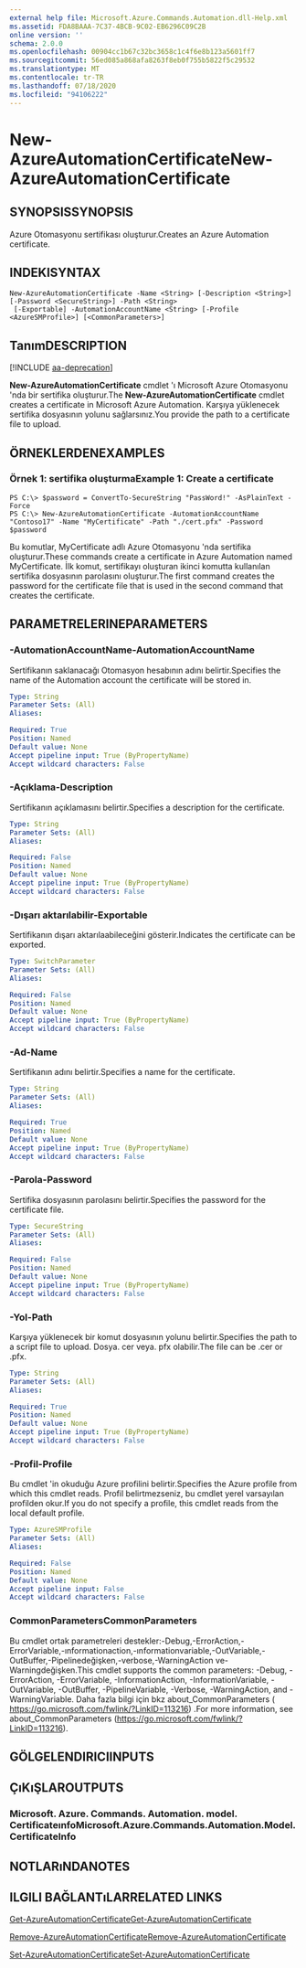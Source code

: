 ```yaml
---
external help file: Microsoft.Azure.Commands.Automation.dll-Help.xml
ms.assetid: FDA8BAAA-7C37-4BCB-9C02-EB6296C09C2B
online version: ''
schema: 2.0.0
ms.openlocfilehash: 00904cc1b67c32bc3658c1c4f6e8b123a5601ff7
ms.sourcegitcommit: 56ed085a868afa8263f8eb0f755b5822f5c29532
ms.translationtype: MT
ms.contentlocale: tr-TR
ms.lasthandoff: 07/18/2020
ms.locfileid: "94106222"
---
```

# <span data-ttu-id="cb7ab-101">New-AzureAutomationCertificate</span><span class="sxs-lookup"><span data-stu-id="cb7ab-101">New-AzureAutomationCertificate</span></span>

## <span data-ttu-id="cb7ab-102">SYNOPSIS</span><span class="sxs-lookup"><span data-stu-id="cb7ab-102">SYNOPSIS</span></span>

<span data-ttu-id="cb7ab-103">Azure Otomasyonu sertifikası oluşturur.</span><span class="sxs-lookup"><span data-stu-id="cb7ab-103">Creates an Azure Automation certificate.</span></span>

## <span data-ttu-id="cb7ab-104">INDEKI</span><span class="sxs-lookup"><span data-stu-id="cb7ab-104">SYNTAX</span></span>

```
New-AzureAutomationCertificate -Name <String> [-Description <String>] [-Password <SecureString>] -Path <String>
 [-Exportable] -AutomationAccountName <String> [-Profile <AzureSMProfile>] [<CommonParameters>]
```

## <span data-ttu-id="cb7ab-105">Tanım</span><span class="sxs-lookup"><span data-stu-id="cb7ab-105">DESCRIPTION</span></span>

[!INCLUDE [aa-deprecation](../include/aa-deprecation.md)]

<span data-ttu-id="cb7ab-106">**New-AzureAutomationCertificate** cmdlet 'ı Microsoft Azure Otomasyonu 'nda bir sertifika oluşturur.</span><span class="sxs-lookup"><span data-stu-id="cb7ab-106">The **New-AzureAutomationCertificate** cmdlet creates a certificate in Microsoft Azure Automation.</span></span>
<span data-ttu-id="cb7ab-107">Karşıya yüklenecek sertifika dosyasının yolunu sağlarsınız.</span><span class="sxs-lookup"><span data-stu-id="cb7ab-107">You provide the path to a certificate file to upload.</span></span>

## <span data-ttu-id="cb7ab-108">ÖRNEKLERDEN</span><span class="sxs-lookup"><span data-stu-id="cb7ab-108">EXAMPLES</span></span>

### <span data-ttu-id="cb7ab-109">Örnek 1: sertifika oluşturma</span><span class="sxs-lookup"><span data-stu-id="cb7ab-109">Example 1: Create a certificate</span></span>
```
PS C:\> $password = ConvertTo-SecureString "PassWord!" -AsPlainText -Force
PS C:\> New-AzureAutomationCertificate -AutomationAccountName "Contoso17" -Name "MyCertificate" -Path "./cert.pfx" -Password $password
```

<span data-ttu-id="cb7ab-110">Bu komutlar, MyCertificate adlı Azure Otomasyonu 'nda sertifika oluşturur.</span><span class="sxs-lookup"><span data-stu-id="cb7ab-110">These commands create a certificate in Azure Automation named MyCertificate.</span></span>
<span data-ttu-id="cb7ab-111">İlk komut, sertifikayı oluşturan ikinci komutta kullanılan sertifika dosyasının parolasını oluşturur.</span><span class="sxs-lookup"><span data-stu-id="cb7ab-111">The first command creates the password for the certificate file that is used in the second command that creates the certificate.</span></span>

## <span data-ttu-id="cb7ab-112">PARAMETRELERINE</span><span class="sxs-lookup"><span data-stu-id="cb7ab-112">PARAMETERS</span></span>

### <span data-ttu-id="cb7ab-113">-AutomationAccountName</span><span class="sxs-lookup"><span data-stu-id="cb7ab-113">-AutomationAccountName</span></span>
<span data-ttu-id="cb7ab-114">Sertifikanın saklanacağı Otomasyon hesabının adını belirtir.</span><span class="sxs-lookup"><span data-stu-id="cb7ab-114">Specifies the name of the Automation account the certificate will be stored in.</span></span>

```yaml
Type: String
Parameter Sets: (All)
Aliases: 

Required: True
Position: Named
Default value: None
Accept pipeline input: True (ByPropertyName)
Accept wildcard characters: False
```

### <span data-ttu-id="cb7ab-115">-Açıklama</span><span class="sxs-lookup"><span data-stu-id="cb7ab-115">-Description</span></span>
<span data-ttu-id="cb7ab-116">Sertifikanın açıklamasını belirtir.</span><span class="sxs-lookup"><span data-stu-id="cb7ab-116">Specifies a description for the certificate.</span></span>

```yaml
Type: String
Parameter Sets: (All)
Aliases: 

Required: False
Position: Named
Default value: None
Accept pipeline input: True (ByPropertyName)
Accept wildcard characters: False
```

### <span data-ttu-id="cb7ab-117">-Dışarı aktarılabilir</span><span class="sxs-lookup"><span data-stu-id="cb7ab-117">-Exportable</span></span>
<span data-ttu-id="cb7ab-118">Sertifikanın dışarı aktarılaabileceğini gösterir.</span><span class="sxs-lookup"><span data-stu-id="cb7ab-118">Indicates the certificate can be exported.</span></span>

```yaml
Type: SwitchParameter
Parameter Sets: (All)
Aliases: 

Required: False
Position: Named
Default value: None
Accept pipeline input: True (ByPropertyName)
Accept wildcard characters: False
```

### <span data-ttu-id="cb7ab-119">-Ad</span><span class="sxs-lookup"><span data-stu-id="cb7ab-119">-Name</span></span>
<span data-ttu-id="cb7ab-120">Sertifikanın adını belirtir.</span><span class="sxs-lookup"><span data-stu-id="cb7ab-120">Specifies a name for the certificate.</span></span>

```yaml
Type: String
Parameter Sets: (All)
Aliases: 

Required: True
Position: Named
Default value: None
Accept pipeline input: True (ByPropertyName)
Accept wildcard characters: False
```

### <span data-ttu-id="cb7ab-121">-Parola</span><span class="sxs-lookup"><span data-stu-id="cb7ab-121">-Password</span></span>
<span data-ttu-id="cb7ab-122">Sertifika dosyasının parolasını belirtir.</span><span class="sxs-lookup"><span data-stu-id="cb7ab-122">Specifies the password for the certificate file.</span></span>

```yaml
Type: SecureString
Parameter Sets: (All)
Aliases: 

Required: False
Position: Named
Default value: None
Accept pipeline input: True (ByPropertyName)
Accept wildcard characters: False
```

### <span data-ttu-id="cb7ab-123">-Yol</span><span class="sxs-lookup"><span data-stu-id="cb7ab-123">-Path</span></span>
<span data-ttu-id="cb7ab-124">Karşıya yüklenecek bir komut dosyasının yolunu belirtir.</span><span class="sxs-lookup"><span data-stu-id="cb7ab-124">Specifies the path to a script file to upload.</span></span>
<span data-ttu-id="cb7ab-125">Dosya. cer veya. pfx olabilir.</span><span class="sxs-lookup"><span data-stu-id="cb7ab-125">The file can be .cer or .pfx.</span></span>

```yaml
Type: String
Parameter Sets: (All)
Aliases: 

Required: True
Position: Named
Default value: None
Accept pipeline input: True (ByPropertyName)
Accept wildcard characters: False
```

### <span data-ttu-id="cb7ab-126">-Profil</span><span class="sxs-lookup"><span data-stu-id="cb7ab-126">-Profile</span></span>
<span data-ttu-id="cb7ab-127">Bu cmdlet 'in okuduğu Azure profilini belirtir.</span><span class="sxs-lookup"><span data-stu-id="cb7ab-127">Specifies the Azure profile from which this cmdlet reads.</span></span>
<span data-ttu-id="cb7ab-128">Profil belirtmezseniz, bu cmdlet yerel varsayılan profilden okur.</span><span class="sxs-lookup"><span data-stu-id="cb7ab-128">If you do not specify a profile, this cmdlet reads from the local default profile.</span></span>

```yaml
Type: AzureSMProfile
Parameter Sets: (All)
Aliases: 

Required: False
Position: Named
Default value: None
Accept pipeline input: False
Accept wildcard characters: False
```

### <span data-ttu-id="cb7ab-129">CommonParameters</span><span class="sxs-lookup"><span data-stu-id="cb7ab-129">CommonParameters</span></span>
<span data-ttu-id="cb7ab-130">Bu cmdlet ortak parametreleri destekler:-Debug,-ErrorAction,-ErrorVariable,-ınformationaction,-ınformationvariable,-OutVariable,-OutBuffer,-Pipelinedeğişken,-verbose,-WarningAction ve-Warningdeğişken.</span><span class="sxs-lookup"><span data-stu-id="cb7ab-130">This cmdlet supports the common parameters: -Debug, -ErrorAction, -ErrorVariable, -InformationAction, -InformationVariable, -OutVariable, -OutBuffer, -PipelineVariable, -Verbose, -WarningAction, and -WarningVariable.</span></span> <span data-ttu-id="cb7ab-131">Daha fazla bilgi için bkz about_CommonParameters ( https://go.microsoft.com/fwlink/?LinkID=113216) .</span><span class="sxs-lookup"><span data-stu-id="cb7ab-131">For more information, see about_CommonParameters (https://go.microsoft.com/fwlink/?LinkID=113216).</span></span>

## <span data-ttu-id="cb7ab-132">GÖLGELENDIRICI</span><span class="sxs-lookup"><span data-stu-id="cb7ab-132">INPUTS</span></span>

## <span data-ttu-id="cb7ab-133">ÇıKıŞLAR</span><span class="sxs-lookup"><span data-stu-id="cb7ab-133">OUTPUTS</span></span>

### <span data-ttu-id="cb7ab-134">Microsoft. Azure. Commands. Automation. model. Certificateınfo</span><span class="sxs-lookup"><span data-stu-id="cb7ab-134">Microsoft.Azure.Commands.Automation.Model.CertificateInfo</span></span>

## <span data-ttu-id="cb7ab-135">NOTLARıNDA</span><span class="sxs-lookup"><span data-stu-id="cb7ab-135">NOTES</span></span>

## <span data-ttu-id="cb7ab-136">ILGILI BAĞLANTıLAR</span><span class="sxs-lookup"><span data-stu-id="cb7ab-136">RELATED LINKS</span></span>

[<span data-ttu-id="cb7ab-137">Get-AzureAutomationCertificate</span><span class="sxs-lookup"><span data-stu-id="cb7ab-137">Get-AzureAutomationCertificate</span></span>](./Get-AzureAutomationCertificate.md)

[<span data-ttu-id="cb7ab-138">Remove-AzureAutomationCertificate</span><span class="sxs-lookup"><span data-stu-id="cb7ab-138">Remove-AzureAutomationCertificate</span></span>](./Remove-AzureAutomationCertificate.md)

[<span data-ttu-id="cb7ab-139">Set-AzureAutomationCertificate</span><span class="sxs-lookup"><span data-stu-id="cb7ab-139">Set-AzureAutomationCertificate</span></span>](./Set-AzureAutomationCertificate.md)


